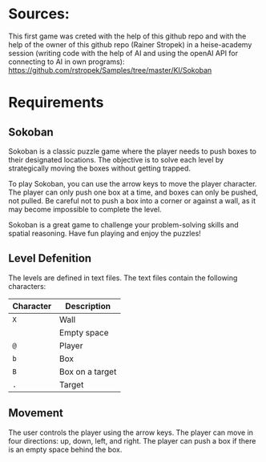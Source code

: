 # Sources:

This first game was creted with the help of this github repo and with the help of the owner of this github repo (Rainer Stropek) in a heise-academy session (writing code with the help of AI and using the openAI API for connecting to AI in own programs):
https://github.com/rstropek/Samples/tree/master/KI/Sokoban


# Requirements

## Sokoban

Sokoban is a classic puzzle game where the player needs to push boxes to their designated locations. The objective is to solve each level by strategically moving the boxes without getting trapped.

To play Sokoban, you can use the arrow keys to move the player character. The player can only push one box at a time, and boxes can only be pushed, not pulled. Be careful not to push a box into a corner or against a wall, as it may become impossible to complete the level.

Sokoban is a great game to challenge your problem-solving skills and spatial reasoning. Have fun playing and enjoy the puzzles!

## Level Defenition

The levels are defined in text files. The text files contain the following characters:

| Character | Description     |
| --------- | --------------- |
| `X`       | Wall            |
| ` `       | Empty space     |
| `@`       | Player          |
| `b`       | Box             |
| `B`       | Box on a target |
| `.`       | Target          |

## Movement

The user controls the player using the arrow keys. The player can move in four directions: up, down, left, and right. The player can push a box if there is an empty space behind the box.

